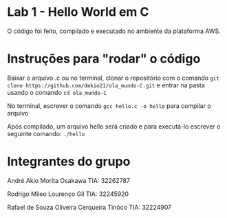 # Lab 1 - Hello World em C 

O código foi feito, compilado e executado no ambiente da plataforma AWS.

# Instruções para "rodar" o código

Baixar o arquivo .c ou no terminal, clonar o repositório com o comando `git clone https://github.com/dekio21/ola_mundo-C.git` e entrar na pasta usando
o comando `cd ola_mundo-C`

No terminal, escrever o comando `gcc hello.c -o hello` para compilar o arquivo

Após compilado, um arquivo hello será criado e para executá-lo escrever o seguinte comando: `./hello`

# Integrantes do grupo

André Akio Morita Osakawa TIA: 32262787

Rodrigo Mileo Lourenço Gil TIA: 32245920

Rafael de Souza Oliveira Cerqueira Tinôco TIA: 32224907
